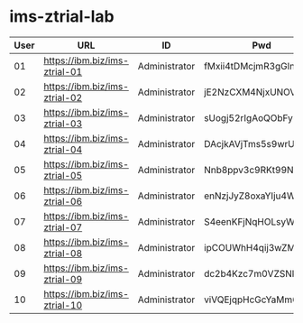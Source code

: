 # ims-ztrial-lab

| User | URL | ID | Pwd |
| -- | -- | -- | -- |
| 01 | https://ibm.biz/ims-ztrial-01 | Administrator | fMxii4tDMcjmR3gGlndU |
| 02 | https://ibm.biz/ims-ztrial-02 | Administrator | jE2NzCXM4NjxUNOV7Rpc |
| 03 | https://ibm.biz/ims-ztrial-03 | Administrator | sUogj52rIgAoQObFyDZ2 |
| 04 | https://ibm.biz/ims-ztrial-04 | Administrator | DAcjkAVjTms5s9wrUXlB |
| 05 | https://ibm.biz/ims-ztrial-05 | Administrator | Nnb8ppv3c9RKt99N4tlS |
| 06 | https://ibm.biz/ims-ztrial-06 | Administrator | enNzjJyZ8oxaYIju4WGf |
| 07 | https://ibm.biz/ims-ztrial-07 | Administrator | S4eenKFjNqHOLsyWIX4v |
| 08 | https://ibm.biz/ims-ztrial-08 | Administrator | ipCOUWhH4qij3wZM4a6r |
| 09 | https://ibm.biz/ims-ztrial-09 | Administrator | dc2b4Kzc7m0VZSNkfUgz |
| 10 | https://ibm.biz/ims-ztrial-10 | Administrator | viVQEjqpHcGcYaMm6QWE |
